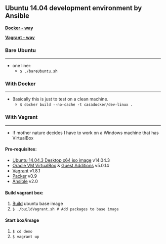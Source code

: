 ## Ubuntu 14.04 development environment by Ansible

[**Docker - way**](#with-docker)

[**Vagrant - way**](#with-vagrant)

### Bare Ubuntu
---
 - one liner:
   * `$ ./bareUbuntu.sh`

### With Docker
---
 - Basically this is just to test on a clean machine.
   * `$ docker build --no-cache -t casadocker/dev-linux .`

### With Vagrant
---
 - If mother nature decides I have to work on a Windows machine that has VirtualBox

#### Pre-requisites:

  * [Ubuntu 14.04.3 Desktop x64 iso image](http://www.ubuntu.com) v14.04.3
  * [Oracle VM VirtualBox](http://www.virtualbox.org) & [Guest Additions](https://www.virtualbox.org/manual/ch04.html) v5.0.14
  * [Vagrant](http://www.vagrantup.com) v1.8.1
  * [Packer](http://www.packer.io) v0.9
  * [Ansible](http://docs.ansible.com/intro_installation.html#latest-releases-via-apt-ubuntu) v2.0

#### Build vagrant box:

  1. [Build](packer-ubuntu/README.md) ubuntu base image
  1. `$ ./buildVagrant.sh # Add packages to base image`

#### Start box/image
  1. `$ cd demo`
  1. `$ vagrant up`

